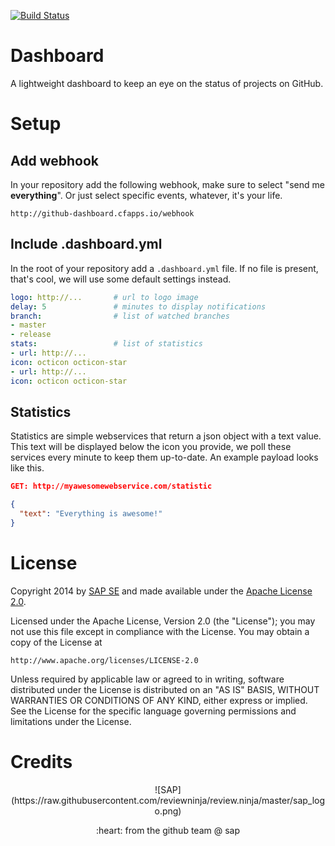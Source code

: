 [![Build Status](https://travis-ci.org/reviewninja/dashboard.svg?branch=master)](https://travis-ci.org/reviewninja/dashboard)

# Dashboard

A lightweight dashboard to keep an eye on the status of projects 
on GitHub.

# Setup

## Add webhook

In your repository add the following webhook, make sure to 
select "send me **everything**". Or just select
specific events, whatever, it's your life.
```
http://github-dashboard.cfapps.io/webhook
```

## Include .dashboard.yml

In the root of your repository add a ```.dashboard.yml``` file.
If no file is present, that's cool, we will use some default settings instead.

```yaml
logo: http://...       # url to logo image
delay: 5               # minutes to display notifications
branch:                # list of watched branches
- master
- release
stats:                 # list of statistics
- url: http://...
icon: octicon octicon-star
- url: http://...
icon: octicon octicon-star
```

## Statistics

Statistics are simple webservices that return a json object with a text value. 
This text will be displayed below the icon you provide, we poll these services
every minute to keep them up-to-date.
An example payload looks like this.
```json
GET: http://myawesomewebservice.com/statistic

{
  "text": "Everything is awesome!"
}
```


# License

Copyright 2014 by [SAP SE](http://www.sap.com) and made available under the
[Apache License 2.0](http://www.apache.org/licenses/LICENSE-2.0). 

Licensed under the Apache License, Version 2.0 (the "License");
you may not use this file except in compliance with the License.
You may obtain a copy of the License at

    http://www.apache.org/licenses/LICENSE-2.0

Unless required by applicable law or agreed to in writing, software
distributed under the License is distributed on an "AS IS" BASIS,
WITHOUT WARRANTIES OR CONDITIONS OF ANY KIND, either express or implied.
See the License for the specific language governing permissions and
limitations under the License.


# Credits

<p align="center">
![SAP](https://raw.githubusercontent.com/reviewninja/review.ninja/master/sap_logo.png)

<p align="center">
:heart: from the github team @ sap

